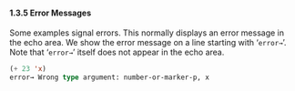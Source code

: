 

#### 1.3.5 Error Messages

Some examples signal errors. This normally displays an error message in the echo area. We show the error message on a line starting with ‘`error→`’. Note that ‘`error→`’ itself does not appear in the echo area.

```lisp
(+ 23 'x)
error→ Wrong type argument: number-or-marker-p, x
```
